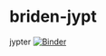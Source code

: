 # briden-jypt
jypter
[![Binder](https://mybinder.org/badge_logo.svg)](https://mybinder.org/v2/gh/briden929/briden-jypt/HEAD)
